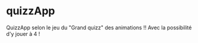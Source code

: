 # quizzApp
QuizzApp selon le jeu du "Grand quizz" des animations !!
Avec la possibilité d'y jouer à 4 !

